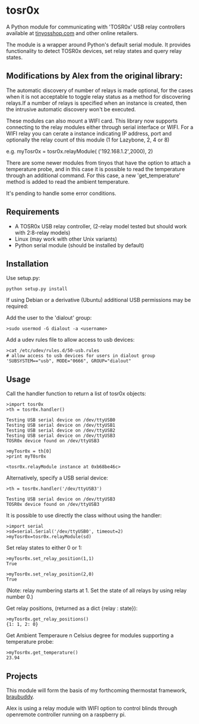 tosr0x
======================

A Python module for communicating with 'TOSR0x' USB relay controllers available at [tinyosshop.com](http://www.tinyosshop.com/index.php?route=product/product&product_id=365) and other online retailers.

The module is a wrapper around Python's default serial module. It provides functionality to detect TOSR0x devices, set relay states and query relay states.

Modifications by Alex from the original library:
-----------------------------------------------

The automatic discovery of number of relays is made optional, for the cases when it is not acceptable to toggle relay status as a method for discovering relays.If a number of relays is specified when an instance is created, then the intrusive automatic discovery won't be executed. 

These modules can also mount a WIFI card. This library now supports connecting to the relay modules either through serial interface or WIFI.  For a WIFI relay you can cerate a instance indicating IP address, port and optionally the relay count of this module (1 for Lazybone, 2, 4 or 8)

   e.g. myTosr0x = tosr0x.relayModule( ('192.168.1.2',2000), 2)

There are some newer modules from tinyos that have the option to attach a temperature probe, and in this case it is possible to read the temperature through an additional command. For this case, a new 'get_temperature' method is added to read the ambient temperature.

It's pending to handle some error conditions.

Requirements
----------------------

* A TOSR0x USB relay controller, (2-relay model tested but should work with 2:8-relay models)
* Linux (may work with other Unix variants)
* Python serial module (should be installed by default)

Installation
----------------------

Use setup.py:

    python setup.py install

If using Debian or a derivative (Ubuntu) additional USB permissions may be required:

 Add the user to the 'dialout' group:

    >sudo usermod -G dialout -a <username>

 Add a udev rules file to allow access to usb devices:

    >cat /etc/udev/rules.d/50-usb.rules
    # allow access to usb devices for users in dialout group
    'SUBSYSTEM=="usb", MODE="0666", GROUP="dialout"

Usage
----------------------

Call the handler function to return a list of tosr0x objects:

    >import tosr0x
    >th = tosr0x.handler()

    Testing USB serial device on /dev/ttyUSB0
    Testing USB serial device on /dev/ttyUSB1
    Testing USB serial device on /dev/ttyUSB2
    Testing USB serial device on /dev/ttyUSB3
    TOSR0x device found on /dev/ttyUSB3

    >myTosr0x = th[0]
    >print myT0sr0x

    <tosr0x.relayModule instance at 0xb68be46c>

Alternatively, specify a USB serial device: 

    >th = tosr0x.handler('/dev/ttyUSB3')

    Testing USB serial device on /dev/ttyUSB3
    TOSR0x device found on /dev/ttyUSB3

It is possible to use directly the class without using the handler:

    >import serial
    >sd=serial.Serial('/dev/ttyUSB0', timeout=2)
    >myTosr0x=tosr0x.relayModule(sd) 

Set relay states to either 0 or 1:

    >myTosr0x.set_relay_position(1,1)
    True

    >myTosr0x.set_relay_position(2,0)
    True

(Note: relay numbering starts at 1. Set the state of all relays by using relay number 0.)

Get relay positions, (returned as a dict {relay : state}):

    >myTosr0x.get_relay_positions()
    {1: 1, 2: 0}

Get Ambient Temperaure n Celsius degree for modules supporting a temperature probe:

    >myTosr0x.get_temperature()
    23.94

Projects
----------------------

This module will form the basis of my forthcoming thermostat framework, [braubuddy](https://github.com/amorphic/braubuddy).

Alex is using a relay module with WIFI option to control blinds through openremote controller running on a raspberry pi.

